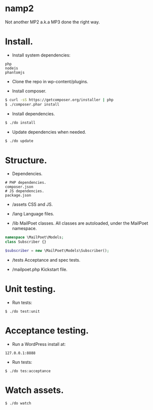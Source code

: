 # namp2

Not another MP2 a.k.a MP3 done the right way.

# Install.

- Install system dependencies:
```
php
nodejs
phantomjs
```

- Clone the repo in wp-content/plugins.

- Install composer.
```sh
$ curl -sS https://getcomposer.org/installer | php
$ ./composer.phar install
```

- Install dependencies.
```sh
$ ./do install
```

- Update dependencies when needed.
```sh
$ ./do update
```

# Structure.

- Dependencies.
```
# PHP dependencies.
composer.json
# JS dependencies.
package.json
```

- /assets
CSS and JS.

- /lang
Language files.

- /lib
MailPoet classes. All classes are autoloaded, under the MailPoet namespace.
```php
namespace \MailPoet\Models;
class Subscriber {}
```
```php
$subscriber = new \MailPoet\Models\Subscriber();
```

- /tests
Acceptance and spec tests.

- /mailpoet.php
Kickstart file.

# Unit testing.

- Run tests:
```
$ ./do test:unit
```

# Acceptance testing.

- Run a WordPress install at:
```
127.0.0.1:8888
```

- Run tests:
```
$ ./do tes:acceptance
```

# Watch assets.
```
$ ./do watch
```
